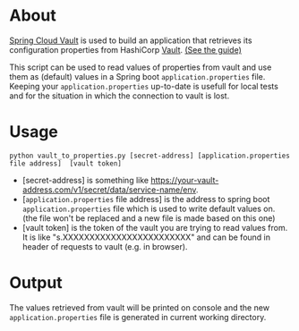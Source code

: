 # About
[Spring Cloud Vault](https://cloud.spring.io/spring-cloud-vault/) is used to build an application that retrieves its configuration properties from HashiCorp [Vault](https://www.vaultproject.io/). [(See the guide)](https://spring.io/guides/gs/vault-config/)

This script can be used to read values of properties from vault and use them as (default) values in a Spring boot `application.properties` file. Keeping your `application.properties` up-to-date is usefull for local tests and for the situation in which the connection to vault is lost.
# Usage
```
python vault_to_properties.py [secret-address] [application.properties file address]  [vault token]
```
- \[secret-address\] is something like https://your-vault-address.com/v1/secret/data/service-name/env.
- \[`application.properties` file address\] is the address to spring boot `application.properties` file which is used to write default values on. (the file won't be replaced and a new file is made based on this one)
- \[vault token\] is the token of the vault you are trying to read values from. It is like "s.XXXXXXXXXXXXXXXXXXXXXXXX" and can be found in header of requests to vault (e.g. in browser).
# Output
The values retrieved from vault will be printed on console and the new `application.properties` file is generated in current working directory.